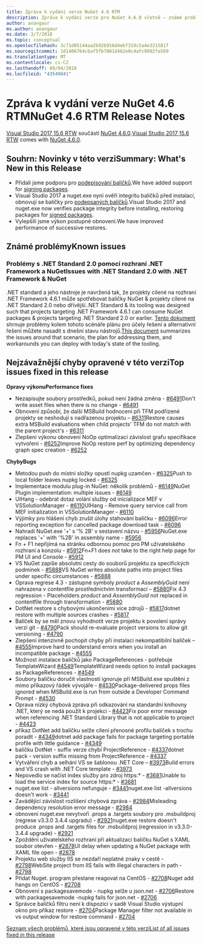```yaml
---
title: Zpráva k vydání verze NuGet 4.6 RTM
description: Zpráva k vydání verze pro NuGet 4.6.0 včetně – známé problémy, opravy chyb, nové funkce a chcete.
author: anangaur
ms.author: anangaur
ms.date: 3/7/2018
ms.topic: conceptual
ms.openlocfilehash: 3c71d05144aa2b92b916d4ebf319c5a4e321581f
ms.sourcegitcommit: 1d1406764c6af5fb7801d462e0c4afc9092fa569
ms.translationtype: MT
ms.contentlocale: cs-CZ
ms.lasthandoff: 09/04/2018
ms.locfileid: "43549841"
---
```

# <a name="nuget-46-rtm-release-notes"></a><span data-ttu-id="47365-103">Zpráva k vydání verze NuGet 4.6 RTM</span><span class="sxs-lookup"><span data-stu-id="47365-103">NuGet 4.6 RTM Release Notes</span></span>

<span data-ttu-id="47365-104">[Visual Studio 2017 15.6 RTW](https://www.visualstudio.com/news/releasenotes/vs2017-relnotes) součástí [NuGet 4.6.0](https://dist.nuget.org/win-x86-commandline/v4.6.0/nuget.exe).</span><span class="sxs-lookup"><span data-stu-id="47365-104">[Visual Studio 2017 15.6 RTW](https://www.visualstudio.com/news/releasenotes/vs2017-relnotes) comes with [NuGet 4.6.0](https://dist.nuget.org/win-x86-commandline/v4.6.0/nuget.exe).</span></span>

## <a name="summary-whats-new-in-this-release"></a><span data-ttu-id="47365-105">Souhrn: Novinky v této verzi</span><span class="sxs-lookup"><span data-stu-id="47365-105">Summary: What's New in this Release</span></span>

* <span data-ttu-id="47365-106">Přidali jsme podporu pro [podepisování balíčků](../create-packages/sign-a-package.md).</span><span class="sxs-lookup"><span data-stu-id="47365-106">We have added support for [signing packages](../create-packages/sign-a-package.md).</span></span>
* <span data-ttu-id="47365-107">Visual Studio 2017 a nuget.exe nyní ověří integritu balíčků před instalací, obnovují se balíčky pro [podepsaných balíčků](../reference/signed-packages-reference.md).</span><span class="sxs-lookup"><span data-stu-id="47365-107">Visual Studio 2017 and nuget.exe now verifies package integrity before installing, restoring packages for [signed packages](../reference/signed-packages-reference.md).</span></span>
* <span data-ttu-id="47365-108">Vylepšili jsme výkon postupné obnovení.</span><span class="sxs-lookup"><span data-stu-id="47365-108">We have improved performance of successive restores.</span></span>

## <a name="known-issues"></a><span data-ttu-id="47365-109">Známé problémy</span><span class="sxs-lookup"><span data-stu-id="47365-109">Known issues</span></span>

### <a name="issues-with-net-standard-20-with-net-framework--nuget"></a><span data-ttu-id="47365-110">Problémy s .NET Standard 2.0 pomocí rozhraní .NET Framework a NuGet</span><span class="sxs-lookup"><span data-stu-id="47365-110">Issues with .NET Standard 2.0 with .NET Framework & NuGet</span></span> 

<span data-ttu-id="47365-111">.NET standard a jeho nástroje je navržená tak, že projekty cílené na rozhraní .NET Framework 4.6.1 může spotřebovat balíčky NuGet & projekty cílené na .NET Standard 2.0 nebo dřívější.</span><span class="sxs-lookup"><span data-stu-id="47365-111">.NET Standard & its tooling was designed such that projects targeting .NET Framework 4.6.1 can consume NuGet packages & projects targeting .NET Standard 2.0 or earlier.</span></span> <span data-ttu-id="47365-112">[Tento dokument](https://github.com/dotnet/standard/issues/481) shrnuje problémy kolem tohoto scénáře plánu pro účely řešení a alternativní řešení můžete nasadit s dnešní stavu nástrojů.</span><span class="sxs-lookup"><span data-stu-id="47365-112">[This document](https://github.com/dotnet/standard/issues/481) summarizes the issues around that scenario, the plan for addressing them, and workarounds you can deploy with today's state of the tooling.</span></span>

## <a name="top-issues-fixed-in-this-release"></a><span data-ttu-id="47365-113">Nejzávažnější chyby opravené v této verzi</span><span class="sxs-lookup"><span data-stu-id="47365-113">Top issues fixed in this release</span></span>

<span data-ttu-id="47365-114">**Opravy výkonu**</span><span class="sxs-lookup"><span data-stu-id="47365-114">**Performance fixes**</span></span>

* <span data-ttu-id="47365-115">Nezapisujte soubory prostředků, pokud není žádná změna - [#6491](https://github.com/NuGet/Home/issues/6491)</span><span class="sxs-lookup"><span data-stu-id="47365-115">Don't write asset files when there is no change - [#6491](https://github.com/NuGet/Home/issues/6491)</span></span>
* <span data-ttu-id="47365-116">Obnovení způsobí, že další MSBuild hodnocení při TFM podřízené projekty se neshodují s nadřazenou projektu – [#6311](https://github.com/NuGet/Home/issues/6311)</span><span class="sxs-lookup"><span data-stu-id="47365-116">Restore causes extra MSBuild evaluations when child projects' TFM do not match with the parent project's - [#6311](https://github.com/NuGet/Home/issues/6311)</span></span>
* <span data-ttu-id="47365-117">Zlepšení výkonu obnovení NoOp optimalizací závislost grafu specifikace vytvoření - [#6252](https://github.com/NuGet/Home/issues/6252)</span><span class="sxs-lookup"><span data-stu-id="47365-117">Improve NoOp restore perf by optimizing dependency graph spec creation - [#6252](https://github.com/NuGet/Home/issues/6252)</span></span>

<span data-ttu-id="47365-118">**Chyby**</span><span class="sxs-lookup"><span data-stu-id="47365-118">**Bugs**</span></span>

* <span data-ttu-id="47365-119">Metodou push do místní složky opustí nupkg uzamčen - [#6325](https://github.com/NuGet/Home/issues/6325)</span><span class="sxs-lookup"><span data-stu-id="47365-119">Push to local folder leaves nupkg locked - [#6325](https://github.com/NuGet/Home/issues/6325)</span></span>
* <span data-ttu-id="47365-120">Implementace modulu plug-in NuGet: několik problémů - [#6149](https://github.com/NuGet/Home/issues/6149)</span><span class="sxs-lookup"><span data-stu-id="47365-120">NuGet Plugin implementation:  multiple issues - [#6149](https://github.com/NuGet/Home/issues/6149)</span></span>
* <span data-ttu-id="47365-121">UIHang - odebrat dotaz volání služby od inicializace MEF v VSSolutionManager - [#6110](https://github.com/NuGet/Home/issues/6110)</span><span class="sxs-lookup"><span data-stu-id="47365-121">UIHang - Remove query service call from MEF initialization in VSSolutionManager - [#6110](https://github.com/NuGet/Home/issues/6110)</span></span>
* <span data-ttu-id="47365-122">Výjimky pro hlášení chyb zrušit úlohy stahování balíčku - [#6096](https://github.com/NuGet/Home/issues/6096)</span><span class="sxs-lookup"><span data-stu-id="47365-122">Error reporting exception for cancelled package download task - [#6096](https://github.com/NuGet/Home/issues/6096)</span></span>
* <span data-ttu-id="47365-123">Nahradí NuGet.exe '+' s '% 2B' v sestavení názvu - [#5956](https://github.com/NuGet/Home/issues/5956)</span><span class="sxs-lookup"><span data-stu-id="47365-123">NuGet.exe replaces '+' with '%2B' in assembly name - [#5956](https://github.com/NuGet/Home/issues/5956)</span></span>
* <span data-ttu-id="47365-124">Fn + F1 nepřijímá na stránku odbornou pomoc pro PM uživatelského rozhraní a konzolu - [#5912](https://github.com/NuGet/Home/issues/5912)</span><span class="sxs-lookup"><span data-stu-id="47365-124">Fn+F1 does not take to the right help page for PM UI and Console - [#5912](https://github.com/NuGet/Home/issues/5912)</span></span>
* <span data-ttu-id="47365-125">VS NuGet zapíše absolutní cesty do souborů projektu za specifických podmínek - [#5888](https://github.com/NuGet/Home/issues/5888)</span><span class="sxs-lookup"><span data-stu-id="47365-125">VS NuGet writes absolute paths into project files under specific circumstances - [#5888](https://github.com/NuGet/Home/issues/5888)</span></span>
* <span data-ttu-id="47365-126">Oprava regrese 4.3 - zástupné symboly $product$ a $AssemblyGuid$ není nahrazena v contentfile prostřednictvím transformací – [#5880](https://github.com/NuGet/Home/issues/5880)</span><span class="sxs-lookup"><span data-stu-id="47365-126">Fix 4.3 regression - Placeholders $product$ and $AssemblyGuid$ not replaced in contentfile through transformation - [#5880](https://github.com/NuGet/Home/issues/5880)</span></span>
* <span data-ttu-id="47365-127">DotNet restore s chybovými ukončeními více zdrojů - [#5817](https://github.com/NuGet/Home/issues/5817)</span><span class="sxs-lookup"><span data-stu-id="47365-127">dotnet restore with multiple sources crashes - [#5817](https://github.com/NuGet/Home/issues/5817)</span></span>
* <span data-ttu-id="47365-128">Balíček by se měl znovu vyhodnotit verze projektu k povolení správy verzí git - [#4790](https://github.com/NuGet/Home/issues/4790)</span><span class="sxs-lookup"><span data-stu-id="47365-128">Pack should re-evaluate project versions to allow git versioning - [#4790](https://github.com/NuGet/Home/issues/4790)</span></span>
* <span data-ttu-id="47365-129">Zlepšení intenzivně pochopit chyby při instalaci nekompatibilní balíček – [#4555](https://github.com/NuGet/Home/issues/4555)</span><span class="sxs-lookup"><span data-stu-id="47365-129">Improve hard to understand errors when you install an incompatible package - [#4555](https://github.com/NuGet/Home/issues/4555)</span></span>
* <span data-ttu-id="47365-130">Možnost instalace balíčků jako PackageReferences - potřebuje TemplateWizard [#4549](https://github.com/NuGet/Home/issues/4549)</span><span class="sxs-lookup"><span data-stu-id="47365-130">TemplateWizard needs option to install packages as PackageReferences - [#4549](https://github.com/NuGet/Home/issues/4549)</span></span>
* <span data-ttu-id="47365-131">Soubory balíčku doručit vlastností ignoruje při MSBuild.exe spuštění z mimo příkazový řádek vývojáře - [#4530](https://github.com/NuGet/Home/issues/4530)</span><span class="sxs-lookup"><span data-stu-id="47365-131">Package-delivered props files ignored when MSBuild.exe is run from outside a Developer Command Prompt - [#4530](https://github.com/NuGet/Home/issues/4530)</span></span>
* <span data-ttu-id="47365-132">Oprava nízký chybová zpráva při odkazování na standardní knihovny .NET, který se nedá použít k projekci - [#4423](https://github.com/NuGet/Home/issues/4423)</span><span class="sxs-lookup"><span data-stu-id="47365-132">Fix poor error message when referencing .NET Standard Library that is not applicable to project - [#4423](https://github.com/NuGet/Home/issues/4423)</span></span>
* <span data-ttu-id="47365-133">příkaz DotNet add balíčku selže cílení přenosné profilu balíček s trochu poradit - [#4349](https://github.com/NuGet/Home/issues/4349)</span><span class="sxs-lookup"><span data-stu-id="47365-133">dotnet add package fails for package targeting portable profile with little guidance - [#4349](https://github.com/NuGet/Home/issues/4349)</span></span>
* <span data-ttu-id="47365-134">balíčku DotNet - suffix verze chybí ProjectReference - [#4337](https://github.com/NuGet/Home/issues/4337)</span><span class="sxs-lookup"><span data-stu-id="47365-134">dotnet pack - version suffix missing from ProjectReference - [#4337](https://github.com/NuGet/Home/issues/4337)</span></span>
* <span data-ttu-id="47365-135">Vytváření chyb a selhání VS se šablonou .NET Core – [#3973](https://github.com/NuGet/Home/issues/3973)</span><span class="sxs-lookup"><span data-stu-id="47365-135">Build errors and VS crash with .NET Core template - [#3973](https://github.com/NuGet/Home/issues/3973)</span></span>
* <span data-ttu-id="47365-136">Nepovedlo se načíst index služby pro zdroj https:\* - [#3681](https://github.com/NuGet/Home/issues/3681)</span><span class="sxs-lookup"><span data-stu-id="47365-136">Unable to load the service index for source https:\* - [#3681](https://github.com/NuGet/Home/issues/3681)</span></span>
* <span data-ttu-id="47365-137">nuget.exe list - allversions nefunguje - [#3441](https://github.com/NuGet/Home/issues/3441)</span><span class="sxs-lookup"><span data-stu-id="47365-137">nuget.exe list -allversions doesn't work - [#3441](https://github.com/NuGet/Home/issues/3441)</span></span>
* <span data-ttu-id="47365-138">Zavádějící závislost rozlišení chybová zpráva - [#2984](https://github.com/NuGet/Home/issues/2984)</span><span class="sxs-lookup"><span data-stu-id="47365-138">Misleading dependency resolution error message - [#2984](https://github.com/NuGet/Home/issues/2984)</span></span>
* <span data-ttu-id="47365-139">obnovení nuget.exe nevytvoří .props a .targets soubory pro .msbuildproj (regrese v3.3.0 3.4.4 upgradu) - [#2921](https://github.com/NuGet/Home/issues/2921)</span><span class="sxs-lookup"><span data-stu-id="47365-139">nuget.exe restore doesn't produce .props and .targets files for .msbuildproj (regression in v3.3.0-3.4.4 upgrade) - [#2921](https://github.com/NuGet/Home/issues/2921)</span></span>
* <span data-ttu-id="47365-140">Zpoždění uživatelského rozhraní při aktualizaci balíčku NuGet s XAML soubor otevřen - [#2878](https://github.com/NuGet/Home/issues/2878)</span><span class="sxs-lookup"><span data-stu-id="47365-140">UI delay when updating a NuGet package with XAML file open - [#2878](https://github.com/NuGet/Home/issues/2878)</span></span>
* <span data-ttu-id="47365-141">Projektu web služby IIS se nezdaří neplatné znaky v cestě - [#2798](https://github.com/NuGet/Home/issues/2798)</span><span class="sxs-lookup"><span data-stu-id="47365-141">WebSite project from IIS fails with illegal characters in path - [#2798](https://github.com/NuGet/Home/issues/2798)</span></span>
* <span data-ttu-id="47365-142">Přidat Nuget. program přestane reagovat na CentOS - [#2708](https://github.com/NuGet/Home/issues/2708)</span><span class="sxs-lookup"><span data-stu-id="47365-142">Nuget add hangs on CentOS - [#2708](https://github.com/NuGet/Home/issues/2708)</span></span>
* <span data-ttu-id="47365-143">Obnovení s packagesavemode - nupkg selže u json.net - [#2706](https://github.com/NuGet/Home/issues/2706)</span><span class="sxs-lookup"><span data-stu-id="47365-143">Restore with packagesavemode -nupkg fails for json.net - [#2706](https://github.com/NuGet/Home/issues/2706)</span></span>
* <span data-ttu-id="47365-144">Správce balíčků filtru není k dispozici v sadě Visual Studio výstupní okno pro příkaz restore - [#2704](https://github.com/NuGet/Home/issues/2704)</span><span class="sxs-lookup"><span data-stu-id="47365-144">Package Manager filter not available in vs output window for restore command - [#2704](https://github.com/NuGet/Home/issues/2704)</span></span>

[<span data-ttu-id="47365-145">Seznam všech problémů, které jsou opravené v této verzi</span><span class="sxs-lookup"><span data-stu-id="47365-145">List of all issues fixed in this release</span></span>](https://github.com/NuGet/Home/issues?q=is%3Aissue+is%3Aclosed+milestone%3A%224.6")

